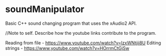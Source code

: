 # soundManipulator
Basic C++ sound changing program that uses the xAudio2 API.

//Note to self. Describe how the youtube links contribute to the program.

Reading from file - https://www.youtube.com/watch?v=lzxWNtjii8U
Editing strings - https://www.youtube.com/watch?v=HOrrmCtGjSw

